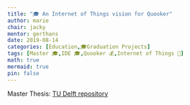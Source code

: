 ```yaml
---
title: "🎓 An Internet of Things vision for Quooker"
author: marie
chair: jacky
mentor: gerthans
date: 2019-08-14
categories: [Education,🎓Graduation Projects]
tags: [Master 🎓,IDE 🎓,Quooker 💰,Internet of Things 📱]
math: true
mermaid: true
pin: false
---
```


Master Thesis: [TU Delft repository](https://repository.tudelft.nl/islandora/object/uuid:cf9dfa3c-c022-4463-8c38-3a77535fb3f7?collection=education)
